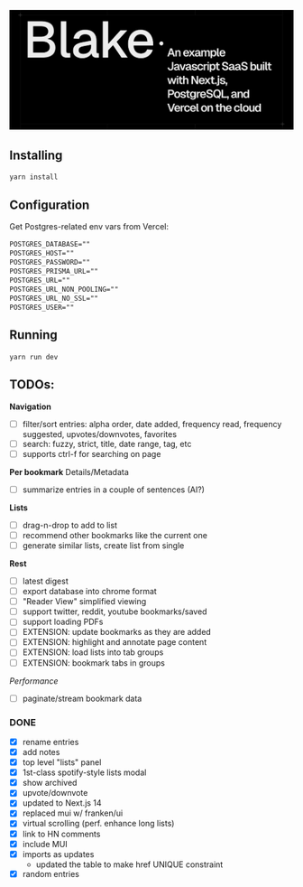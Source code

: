 ![Blake: Social Bookmarks for 2024](blake.png)


## Installing 
```
yarn install
```

## Configuration

Get Postgres-related env vars from Vercel:

```
POSTGRES_DATABASE=""
POSTGRES_HOST=""
POSTGRES_PASSWORD=""
POSTGRES_PRISMA_URL=""
POSTGRES_URL=""
POSTGRES_URL_NON_POOLING=""
POSTGRES_URL_NO_SSL=""
POSTGRES_USER=""
```

## Running

```
yarn run dev
```

## TODOs:
**Navigation**
  - [ ] filter/sort entries: alpha order, date added, frequency read, frequency suggested, upvotes/downvotes, favorites
  - [ ] search: fuzzy, strict, title, date range, tag, etc
  - [ ] supports ctrl-f for searching on page

**Per bookmark**
  Details/Metadata
  - [ ] summarize entries in a couple of sentences (AI?)
  
**Lists**
  - [ ] drag-n-drop to add to list
  - [ ] recommend other bookmarks like the current one
  - [ ] generate similar lists, create list from single

**Rest**
  - [ ] latest digest
  - [ ] export database into chrome format
  - [ ] "Reader View" simplified viewing
  - [ ] support twitter, reddit, youtube bookmarks/saved
  - [ ] support loading PDFs
  - [ ] EXTENSION: update bookmarks as they are added
  - [ ] EXTENSION: highlight and annotate page content
  - [ ] EXTENSION: load lists into tab groups
  - [ ] EXTENSION: bookmark tabs in groups

*Performance*
- [ ] paginate/stream bookmark data


### DONE
- [x] rename entries
- [x] add notes
- [x] top level "lists" panel
- [x] 1st-class spotify-style lists modal
- [x] show archived
- [x] upvote/downvote
- [x] updated to Next.js 14
- [x] replaced mui w/ franken/ui
- [x] virtual scrolling (perf. enhance long lists)
- [x] link to HN comments
- [x] include MUI
- [x] imports as updates 
  - updated the table to make href UNIQUE constraint
- [x] random entries
